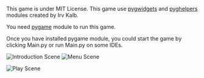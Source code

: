 This game is under MIT License.
This game use [pygwidgets](https://github.com/IrvKalb/pygwidgets) and [pyghelpers](
https://github.com/IrvKalb/pyghelpers) modules created by Irv Kalb.

You need [pygame](https://pypi.org/project/pygame/) module to run this game.

Once you have installed pygame module,
you could start the game by clicking
Main.py or run Main.py on some IDEs.

<img src="https://user-images.githubusercontent.com/41234182/226311778-a5e962f1-b771-4b5e-8f40-ab8ea779c487.png" alt="Introduction Scene"> <img src="https://user-images.githubusercontent.com/41234182/226312720-0ab12028-6be2-4dd4-9854-e63748e980b2.png" alt="Menu Scene">

<img src="https://user-images.githubusercontent.com/41234182/226324068-db63fb2f-8ec0-4324-bab4-7f39ad18490f.png" alt="Play Scene">
